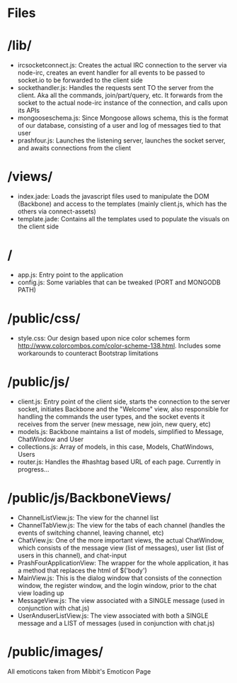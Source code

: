Files
=======

/lib/
========
* ircsocketconnect.js: Creates the actual IRC connection to the server via node-irc, creates an event handler for all events to be passed to socket.io to be forwarded to the client side
* sockethandler.js: Handles the requests sent TO the server from the client. Aka all the commands, join/part/query, etc. It forwards from the socket to the actual node-irc instance of the connection, and calls upon its APIs
* mongooseschema.js: Since Mongoose allows schema, this is the format of our database, consisting of a user and log of messages tied to that user
* prashfour.js: Launches the listening server, launches the socket server, and awaits connections from the client


/views/
======
* index.jade: Loads the javascript files used to manipulate the DOM (Backbone) and access to the templates (mainly client.js, which has the others via connect-assets)
* template.jade: Contains all the templates used to populate the visuals on the client side

/
======
* app.js: Entry point to the application
* config.js: Some variables that can be tweaked (PORT and MONGODB PATH)

/public/css/
========
* style.css: Our design based upon nice color schemes form http://www.colorcombos.com/color-scheme-138.html. Includes some workarounds to counteract Bootstrap limitations

/public/js/
===========
* client.js: Entry point of the client side, starts the connection to the server socket, initiates Backbone and the "Welcome" view, also responsible for handling the commands the user types, and the socket events it receives from the server (new message, new join, new query, etc)
* models.js: Backbone maintains a list of models, simplified to Message, ChatWindow and User
* collections.js: Array of models, in this case, Models, ChatWindows, Users
* router.js: Handles the #hashtag based URL of each page. Currently in progress...

/public/js/BackboneViews/
========
* ChannelListView.js: The view for the channel list
* ChannelTabView.js: The view for the tabs of each channel (handles the events of switching channel, leaving channel, etc)
* ChatView.js: One of the more important views, the actual ChatWindow, which consists of the message view (list of messages), user list (list of users in this channel), and chat-input
* PrashFourApplicationView: The wrapper for the whole application, it has a method that replaces the html of $('body')
* MainView.js: This is the dialog window that consists of the connection window, the register window, and the login window, prior to the chat view loading up
* MessageView.js: The view associated with a SINGLE message (used in conjunction with chat.js)
* UserAnduserListView.js: The view associated with both a SINGLE message and a LIST of messages (used in conjunction with chat.js)

/public/images/
=======
All emoticons taken from Mibbit's Emoticon Page
